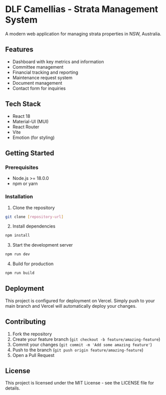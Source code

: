 # DLF Camellias - Strata Management System

A modern web application for managing strata properties in NSW, Australia.

## Features

- Dashboard with key metrics and information
- Committee management
- Financial tracking and reporting
- Maintenance request system
- Document management
- Contact form for inquiries

## Tech Stack

- React 18
- Material-UI (MUI)
- React Router
- Vite
- Emotion (for styling)

## Getting Started

### Prerequisites

- Node.js >= 18.0.0
- npm or yarn

### Installation

1. Clone the repository
```bash
git clone [repository-url]
```

2. Install dependencies
```bash
npm install
```

3. Start the development server
```bash
npm run dev
```

4. Build for production
```bash
npm run build
```

## Deployment

This project is configured for deployment on Vercel. Simply push to your main branch and Vercel will automatically deploy your changes.

## Contributing

1. Fork the repository
2. Create your feature branch (`git checkout -b feature/amazing-feature`)
3. Commit your changes (`git commit -m 'Add some amazing feature'`)
4. Push to the branch (`git push origin feature/amazing-feature`)
5. Open a Pull Request

## License

This project is licensed under the MIT License - see the LICENSE file for details.
